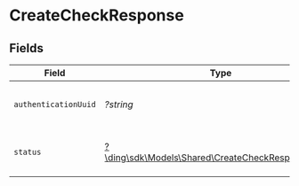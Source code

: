 # CreateCheckResponse


## Fields

| Field                                                                                                  | Type                                                                                                   | Required                                                                                               | Description                                                                                            | Example                                                                                                |
| ------------------------------------------------------------------------------------------------------ | ------------------------------------------------------------------------------------------------------ | ------------------------------------------------------------------------------------------------------ | ------------------------------------------------------------------------------------------------------ | ------------------------------------------------------------------------------------------------------ |
| `authenticationUuid`                                                                                   | *?string*                                                                                              | :heavy_minus_sign:                                                                                     | The UUID of the corresponding authentication.                                                          |                                                                                                        |
| `status`                                                                                               | [?\ding\sdk\Models\Shared\CreateCheckResponseStatus](../../Models/Shared/CreateCheckResponseStatus.md) | :heavy_minus_sign:                                                                                     | A status representing the result of the check.                                                         | valid                                                                                                  |